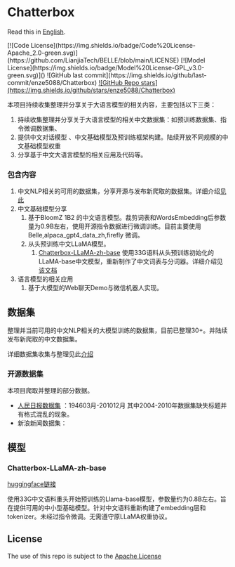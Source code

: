 # Chatterbox

Read this in [English](./README_EN.md).

<div align="left">
[![Code License](https://img.shields.io/badge/Code%20License-Apache_2.0-green.svg)](https://github.com/LianjiaTech/BELLE/blob/main/LICENSE)
[![Model License](https://img.shields.io/badge/Model%20License-GPL_v3.0-green.svg)]()
![GitHub last commit](https://img.shields.io/github/last-commit/enze5088/Chatterbox)
<a href="https://github.com/enze5088/Chatterbox/stargazers">![GitHub Repo stars](https://img.shields.io/github/stars/enze5088/Chatterbox)</a>
</div>

本项目持续收集整理并分享关于大语言模型的相关内容，主要包括以下三类：

1. 持续收集整理并分享关于大语言模型的相关中文数据集：如预训练数据集、指令微调数据集、
2. 提供中文对话模型 、中文基础模型及预训练框架构建。陆续开放不同规模的中文基础模型权重
3. 分享基于中文大语言模型的相关应用及代码等。

### 包含内容

1. 中文NLP相关的可用的数据集，分享开源与发布新爬取的数据集。详细介绍[见此](./docs/datasets.md)
2. 中文基础模型分享
   1. 基于BloomZ 1B2 的中文语言模型。裁剪词表和WordsEmbedding后参数量为0.9B左右，使用开源指令数据进行微调训练。目前主要使用Belle,alpaca_gpt4_data_zh,firefly 微调。
   2. 从头预训练中文LLaMA模型。
      1. [Chatterbox-LLaMA-zh-base](https://huggingface.co/TurboPascal/Chatterbox-LLaMA-zh-base) 使用33G语料从头预训练初始化的LLaMA-base中文模型，重新制作了中文词表与分词器。详细介绍见[该文档](./docs/model/llama-zh-base)
3. 语言模型的相关应用
   1. 基于大模型的Web聊天Demo与微信机器人实现。


## 数据集
整理并当前可用的中文NLP相关的大模型训练的数据集，目前已整理30+。并陆续发布新爬取的中文数据集。

详细数据集收集与整理见此[介绍](./docs/datasets.md)

### 开源数据集

本项目爬取并整理的部分数据。

- [人民日报数据集](https://pan.baidu.com/s/1g47vdWwGjAXleEYR0GcfSg?pwd=l6q8) ：194603月-201012月 其中2004-2010年数据集缺失标题并有格式混乱的现象。
- 新浪新闻数据集：

## 模型

### Chatterbox-LLaMA-zh-base

[huggingface链接](https://huggingface.co/TurboPascal/Chatterbox-LLaMA-zh-base)

使用33G中文语料重头开始预训练的Llama-base模型，参数量约为0.8B左右。旨在提供可用的中小型基础模型。针对中文语料重新构建了embedding层和tokenizer。未经过指令微调。无需遵守原LLaMA权重协议。

## License

The use of this repo is subject to the [Apache License](https://github.com/enze5088/Chatterbox/blob/main/LICENSE)
